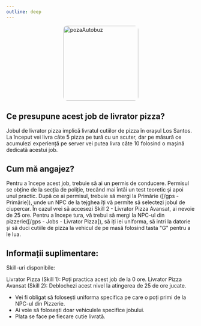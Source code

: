 ```yaml
---
outline: deep
---
```

<img src="https://cdn.pixabay.com/photo/2016/05/30/14/10/delivery-guy-1424808_1280.png" alt="pozaAutobuz" width="200" height="200" style="display: block; margin: 0px auto; border-radius: 1%; border-radius: 5%;" >

## Ce presupune acest job de livrator pizza?
Jobul de livrator pizza implică livratul cutiilor de pizza în orașul Los Santos. La început vei livra câte 5 pizza pe tură cu un scuter, dar pe măsură ce acumulezi experiență pe server vei putea livra câte 10 folosind o mașină dedicată acestui job.

## Cum mă angajez?
Pentru a începe acest job, trebuie să ai un permis de conducere. Permisul se obține de la secția de poliție, trecând mai întâi un test teoretic și apoi unul practic. După ce ai permisul, trebuie să mergi la Primărie ([/gps - Primărie]), unde un NPC de la tejghea îți vă permite să selectezi jobul de ciupercar. În cazul vrei să accesezi Skill 2 - Livrator Pizza Avansat, ai nevoie de 25 ore.
Pentru a începe tura, vă trebui să mergi la NPC-ul din pizzerie([/gps - Jobs - Livrator Pizza]), să iți iei uniforma, să intri la datorie și să duci cutiile de pizza la vehicul de pe masă folosind tasta "G" pentru a le lua.

## Informații suplimentare:
Skill-uri disponibile:

Livrator Pizza (Skill 1): Poți practica acest job de la 0 ore.
Livrator Pizza Avansat (Skill 2): Deblochezi acest nivel la atingerea de 25 de ore jucate.

- Vei fi obligat să folosești uniforma specifica pe care o poți primi de la NPC-ul din Pizzerie.
- Ai voie să folosești doar vehiculele specifice jobului.
- Plata se face pe fiecare cutie livrată.
